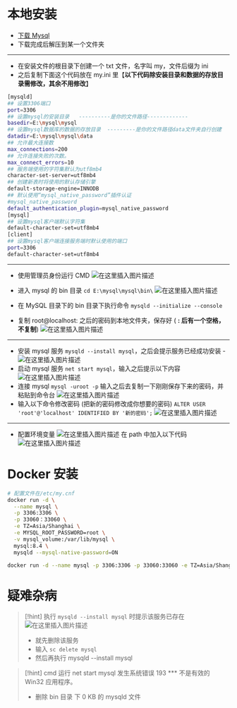 # 本地安装
- [下载 Mysql](https://dev.mysql.com/downloads/mysql/)
- 下载完成后解压到某一个文件夹

---

- 在安装文件的根目录下创建一个 txt 文件，名字叫 my，文件后缀为 ini
- 之后复制下面这个代码放在 my.ini 里【**以下代码除安装目录和数据的存放目录需修改，其余不用修改**】

```bash
[mysqld]
## 设置3306端口
port=3306
## 设置mysql的安装目录   ----------是你的文件路径-------------
basedir=E:\mysql\mysql
## 设置mysql数据库的数据的存放目录  ---------是你的文件路径data文件夹自行创建
datadir=E:\mysql\mysql\data
## 允许最大连接数
max_connections=200
## 允许连接失败的次数。
max_connect_errors=10
## 服务端使用的字符集默认为utf8mb4
character-set-server=utf8mb4
## 创建新表时将使用的默认存储引擎
default-storage-engine=INNODB
## 默认使用“mysql_native_password”插件认证
#mysql_native_password
default_authentication_plugin=mysql_native_password
[mysql]
## 设置mysql客户端默认字符集
default-character-set=utf8mb4
[client]
## 设置mysql客户端连接服务端时默认使用的端口
port=3306
default-character-set=utf8mb4
```

---

- 使用管理员身份运行 CMD
![在这里插入图片描述](https://img-blog.csdnimg.cn/20210524174426362.png?x-oss-process=image/watermark,type_ZmFuZ3poZW5naGVpdGk,shadow_10,text_aHR0cHM6Ly9ibG9nLmNzZG4ubmV0L3dlaXhpbl80MzU3OTAxNQ==,size_16,color_FFFFFF,t_70)

- 进入 mysql 的 bin 目录 `cd E:\mysql\mysql\bin\`
![在这里插入图片描述](https://img-blog.csdnimg.cn/20210524174552515.png)
- 在 MySQL 目录下的 bin 目录下执行命令 `mysqld --initialize --console`
- 复制 root@localhost: 之后的密码到本地文件夹，保存好 ( **: 后有一个空格，不复制**)
![在这里插入图片描述](https://img-blog.csdnimg.cn/20210525093717642.png)

---

- 安装 mysql 服务 `mysqld --install mysql`，之后会提示服务已经成功安装 -
![在这里插入图片描述](https://img-blog.csdnimg.cn/20210525093910256.png)
- 启动 mysql 服务 `net start mysql`，输入之后提示以下内容
![在这里插入图片描述](https://img-blog.csdnimg.cn/20210525094002685.png)
- 连接 mysql `mysql -uroot -p` 输入之后去复制一下刚刚保存下来的密码，并粘贴到命令台
![在这里插入图片描述](https://img-blog.csdnimg.cn/2021052509403911.png?x-oss-process=image/watermark,type_ZmFuZ3poZW5naGVpdGk,shadow_10,text_aHR0cHM6Ly9ibG9nLmNzZG4ubmV0L3dlaXhpbl80MzU3OTAxNQ==,size_16,color_FFFFFF,t_70)
- 输入以下命令修改密码 (把新的密码修改成你想要的密码) `ALTER USER 'root'@'localhost' IDENTIFIED BY '新的密码';`
![在这里插入图片描述](https://img-blog.csdnimg.cn/20210525094411413.png)

---

- 配置环境变量
![在这里插入图片描述](https://img-blog.csdnimg.cn/20210525100357202.png?x-oss-process=image/watermark,type_ZmFuZ3poZW5naGVpdGk,shadow_10,text_aHR0cHM6Ly9ibG9nLmNzZG4ubmV0L3dlaXhpbl80MzU3OTAxNQ==,size_16,color_FFFFFF,t_70)
在 path 中加入以下代码
![在这里插入图片描述](https://img-blog.csdnimg.cn/2021052510042863.png?x-oss-process=image/watermark,type_ZmFuZ3poZW5naGVpdGk,shadow_10,text_aHR0cHM6Ly9ibG9nLmNzZG4ubmV0L3dlaXhpbl80MzU3OTAxNQ==,size_16,color_FFFFFF,t_70)

# Docker 安装
```bash
# 配置文件在/etc/my.cnf
docker run -d \
  --name mysql \
  -p 3306:3306 \
  -p 33060：33060 \
  -e TZ=Asia/Shanghai \
  -e MYSQL_ROOT_PASSWORD=root \
  -v mysql_volume:/var/lib/mysql \
  mysql:8.4 \
  mysqld --mysql-native-password=ON

docker run -d --name mysql -p 3306:3306 -p 33060:33060 -e TZ=Asia/Shanghai -e MYSQL_ROOT_PASSWORD=root -v mysql_volume:/var/lib/mysql mysql:8.4 mysqld --mysql-native-password=ON
```

# 疑难杂病

> [!hint] 执行 `mysqld --install mysql` 时提示该服务已存在
> ![在这里插入图片描述](https://img-blog.csdnimg.cn/20210525095818371.png)
> - 就先删除该服务
> - 输入 `sc delete mysql`
> - 然后再执行 mysqld --install mysql

> [!hint] cmd 运行 net start mysql 发生系统错误 193 *** 不是有效的 Win32 应用程序。
> - 删除 bin 目录 下 0 KB 的 mysqld 文件